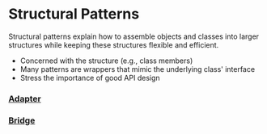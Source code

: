 # Structural Patterns

Structural patterns explain how to assemble objects and classes into larger structures while keeping these structures flexible and efficient.

- Concerned with the structure (e.g., class members)
- Many patterns are wrappers that mimic the underlying class' interface
- Stress the importance of good API design

### [ Adapter](https://github.com/tajpouria/GOF-design-pattenrs/tree/master/Patternts/Structural_Patterns/Adapter)

### [ Bridge](https://github.com/tajpouria/GOF-design-pattenrs/tree/master/Patternts/Structural_Patterns/Bridge)
